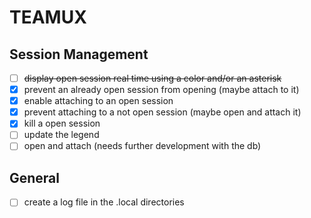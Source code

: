 # TEAMUX

## Session Management

- [ ] ~~display open session real time using a color and/or an asterisk~~
- [x] prevent an already open session from opening (maybe attach to it)
- [x] enable attaching to an open session
- [x] prevent attaching to a not open session (maybe open and attach it)
- [x] kill a open session
- [ ] update the legend
- [ ] open and attach (needs further development with the db)

## General

- [ ] create a log file in the .local directories
